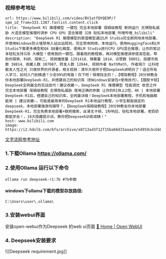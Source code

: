 ### 视频参考地址

```cardlink
url: https://www.bilibili.com/video/BV1atfQYQE9P/?spm_id_from=333.1387.favlist.content.click
title: "DeepSeek R1 推理模型 一键包 完全本地部署 保姆级教程 断网运行 无惧隐私威胁 大语言模型推理时调参 CPU GPU 混合推理 32B 轻松本地部署_哔哩哔哩_bilibili"
description: "DeepSeek R1 推理模型的蒸馏模型通过LM Studio完全断网地本地部署，并使用Windows防火墙禁用入站出站规则，完全禁用网络，本地运行。使用Huggingface和LM Studio下载更多模型和Q4 Q8量化精度，使用LM Studio进行CPU GPU混合推理，让你的笔记本轻松支持32B 大模型！使用我的一键包，跟着我的教程做，再对模型推理调参提高性能，帮助你探索、科研、探索二, 视频播放量 1291418、弹幕量 1814、点赞数 50051、投硬币枚数 38814、收藏人数 107087、转发人数 12844, 视频作者 NathMath, 作者简介 让科技散发人性之光 只做世界的开源者，相关视频：清华大佬终于把DeepSeek讲明白了！适合所有人学习，如何入门到精通？少走99%的弯路！存下吧！很难找全的！，【喂饭教程】20分钟教会你本地部署DeepSeek-R1，并搭建自己的知识库（附Windows安装包+使用技巧），【摆脱卡顿】DeepSeek全网最全的实战技巧！建议收藏～，DeepSeek R1 推理模型 性能调优 收官之作 完全本地部署 保姆级教程 无惧隐私威胁 使用正确的参数 让你的R1快上2倍，4K | 本地部署DeepSeek-R1后，搭建自己的知识库，全网最详细！DeepSeek本地部署教程，手机和电脑都能用 | 建议收藏~，可能是最简单的DeepSeek R1本地运行教程，小学生都能搞定的deepseek，本地部署做游戏辅导？，【DeepSeek保姆级教程】20分钟教会你本地部署DeepSeek-R1，完全免费本地部署+联网搜索，丝滑无卡顿，1秒响应，轻松本地部署，老奶奶都能学会！，10大隐藏提示词，教你把Deepseek训练成精！"
host: www.bilibili.com
image: https://i2.hdslb.com/bfs/archive/a8713ad3f12f15ba66d15aaaa7e5d959cbcbb032.jpg@100w_100h_1c.png
```

[文字流程参考地址](https://zhuanlan.zhihu.com/p/22270028614)

### 1.下载Ollama https://ollama.com/
### 2.使用Ollama 运行以下命令
```
ollama run deepseek-r1:7b #7b参数
```
#### windows下ollama下载的模型存放路径: 
``C:\Users\user\.ollama\``
### 3.安装webui界面
安装open-webui作为Deepseek 的web ui页面
[🏡 Home | Open WebUI](https://docs.openwebui.com/)

### 4. Deepseek安装要求

![[Deepseek requirement.jpg]]